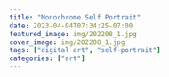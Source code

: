 ```yaml
---
title: "Monochrome Self Portrait"
date: 2023-04-04T07:34:25-07:00
featured_image: img/202208_1.jpg 
cover_image: img/202208_1.jpg 
tags: ["digital art", "self-portrait"]
categories: ["art"]
---
```

